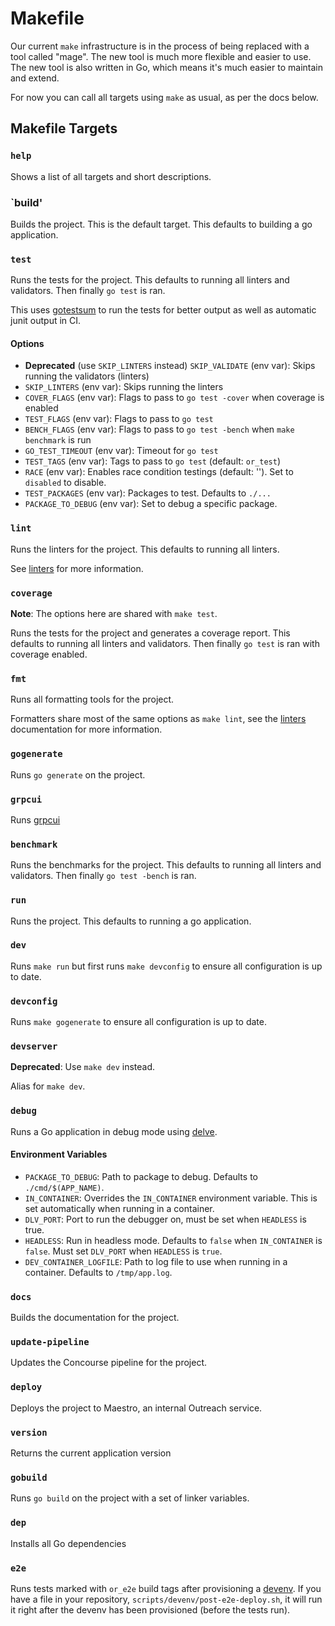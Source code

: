 # Makefile

Our current `make` infrastructure is in the process of being replaced with a tool called "mage". The new tool is much more flexible and easier to use. The new tool is also written in Go, which means it's much easier to maintain and extend.

For now you can call all targets using `make` as usual, as per the docs below.

## Makefile Targets

### `help`

Shows a list of all targets and short descriptions.

### `build'

Builds the project. This is the default target. This defaults to building a go application.

### `test`

Runs the tests for the project. This defaults to running all linters and validators. Then finally `go test` is ran.

This uses [gotestsum](https://github.com/gotestyourself/gotestsum) to run the tests for better output as well as automatic junit output in CI.

#### Options

* **Deprecated** (use `SKIP_LINTERS` instead) `SKIP_VALIDATE` (env var): Skips running the validators (linters)
* `SKIP_LINTERS` (env var): Skips running the linters
* `COVER_FLAGS` (env var): Flags to pass to `go test -cover` when coverage is enabled
* `TEST_FLAGS` (env var): Flags to pass to `go test`
* `BENCH_FLAGS` (env var): Flags to pass to `go test -bench` when `make benchmark` is run
* `GO_TEST_TIMEOUT` (env var): Timeout for `go test`
* `TEST_TAGS` (env var): Tags to pass to `go test` (default: `or_test`)
* `RACE` (env var): Enables race condition testings (default: ''). Set to `disabled` to disable.
* `TEST_PACKAGES` (env var): Packages to test. Defaults to `./...`
* `PACKAGE_TO_DEBUG` (env var): Set to debug a specific package.

### `lint`

Runs the linters for the project. This defaults to running all linters.

See [linters](linters.md) for more information.

### `coverage`

**Note**: The options here are shared with `make test`.

Runs the tests for the project and generates a coverage report. This defaults to running all linters and validators. Then finally `go test` is ran with coverage enabled.

### `fmt`

Runs all formatting tools for the project.

Formatters share most of the same options as `make lint`, see the [linters](linters.md) documentation for more information.

### `gogenerate`

Runs `go generate` on the project.

### `grpcui`

Runs [grpcui](https://github.com/fullstorydev/grpcui)

### `benchmark`

Runs the benchmarks for the project. This defaults to running all linters and validators. Then finally `go test -bench` is ran.

### `run`

Runs the project. This defaults to running a go application.

### `dev`

Runs `make run` but first runs `make devconfig` to ensure all configuration is up to date.

### `devconfig`

Runs `make gogenerate` to ensure all configuration is up to date.

### `devserver`

**Deprecated**: Use `make dev` instead.

Alias for `make dev`.

### `debug`

Runs a Go application in debug mode using [delve](https://github.com/go-delve/delve).

#### Environment Variables

* `PACKAGE_TO_DEBUG`: Path to package to debug. Defaults to `./cmd/$(APP_NAME)`.
* `IN_CONTAINER`: Overrides the `IN_CONTAINER` environment variable. This is set automatically when running in a container.
* `DLV_PORT`: Port to run the debugger on, must be set when `HEADLESS` is true.
* `HEADLESS`: Run in headless mode. Defaults to `false` when `IN_CONTAINER` is `false`. Must set `DLV_PORT` when `HEADLESS` is `true`.
* `DEV_CONTAINER_LOGFILE`: Path to log file to use when running in a container. Defaults to `/tmp/app.log`.

### `docs`

Builds the documentation for the project.

### `update-pipeline`

Updates the Concourse pipeline for the project.

### `deploy`

Deploys the project to Maestro, an internal Outreach service.

### `version`

Returns the current application version

### `gobuild`

Runs `go build` on the project with a set of linker variables.

### `dep`

Installs all Go dependencies

### `e2e`

Runs tests marked with `or_e2e` build tags after provisioning a [devenv](github.com/getoutreach/devenv).
If you have a file in your repository, `scripts/devenv/post-e2e-deploy.sh`, it
will run it right after the devenv has been provisioned (before the tests run).
